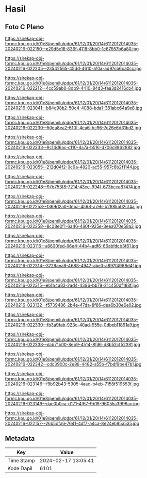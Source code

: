 # Hasil

## Foto C Plano

https://sirekap-obj-formc.kpu.go.id/01e8/pemilu/pdpr/61/12/01/20/14/6112012014035-20240216-022150--e29d5c18-836f-4118-8bb0-1c67957b6a80.jpg

https://sirekap-obj-formc.kpu.go.id/01e8/pemilu/pdpr/61/12/01/20/14/6112012014035-20240216-022205--23542565-45dd-4610-a10a-ad97cb6ca0cc.jpg

https://sirekap-obj-formc.kpu.go.id/01e8/pemilu/pdpr/61/12/01/20/14/6112012014035-20240216-022212--4cc59ab0-8db9-4410-84d3-faa3d2416cb4.jpg

https://sirekap-obj-formc.kpu.go.id/01e8/pemilu/pdpr/61/12/01/20/14/6112012014035-20240216-023041--b84c98b2-50c4-4088-bda1-381abc64a9e8.jpg

https://sirekap-obj-formc.kpu.go.id/01e8/pemilu/pdpr/61/12/01/20/14/6112012014035-20240216-022230--50ea8ea2-610f-4ea6-bc96-7c26e6d31bd2.jpg

https://sirekap-obj-formc.kpu.go.id/01e8/pemilu/pdpr/61/12/01/20/14/6112012014035-20240216-022233--9c14d6ac-c110-4a7a-b516-d706c8862882.jpg

https://sirekap-obj-formc.kpu.go.id/01e8/pemilu/pdpr/61/12/01/20/14/6112012014035-20240216-023055--212d04f2-0c9a-4820-ac55-957c6b2f1144.jpg

https://sirekap-obj-formc.kpu.go.id/01e8/pemilu/pdpr/61/12/01/20/14/6112012014035-20240216-022248--97b753f8-7214-43ce-994f-673beca87474.jpg

https://sirekap-obj-formc.kpu.go.id/01e8/pemilu/pdpr/61/12/01/20/14/6112012014035-20240216-022253--f369d2a0-0eba-4568-a7e6-b2985502c14a.jpg

https://sirekap-obj-formc.kpu.go.id/01e8/pemilu/pdpr/61/12/01/20/14/6112012014035-20240216-022258--8c08e0f1-6a46-460f-935e-3eea070e58a3.jpg

https://sirekap-obj-formc.kpu.go.id/01e8/pemilu/pdpr/61/12/01/20/14/6112012014035-20240216-023116--a6600fed-66e4-44b4-adf6-66abfdcb3f61.jpg

https://sirekap-obj-formc.kpu.go.id/01e8/pemilu/pdpr/61/12/01/20/14/6112012014035-20240216-022314--3728aea9-4688-4947-abe3-a897f4988d4f.jpg

https://sirekap-obj-formc.kpu.go.id/01e8/pemilu/pdpr/61/12/01/20/14/6112012014035-20240216-022315--eb1b4a83-2ad4-4396-bb79-21c450df188f.jpg

https://sirekap-obj-formc.kpu.go.id/01e8/pemilu/pdpr/61/12/01/20/14/6112012014035-20240216-023132--f5739486-2b4e-47da-8f86-dea6b30e6e02.jpg

https://sirekap-obj-formc.kpu.go.id/01e8/pemilu/pdpr/61/12/01/20/14/6112012014035-20240216-022330--fb3a9fab-923c-40ad-955e-0dbeb11891a9.jpg

https://sirekap-obj-formc.kpu.go.id/01e8/pemilu/pdpr/61/12/01/20/14/6112012014035-20240216-022338--dab71b00-8eb9-4514-8fd6-d8b52cf52381.jpg

https://sirekap-obj-formc.kpu.go.id/01e8/pemilu/pdpr/61/12/01/20/14/6112012014035-20240216-022342--cdc3900c-2e88-4482-a55b-f7bdf9be47b1.jpg

https://sirekap-obj-formc.kpu.go.id/01e8/pemilu/pdpr/61/12/01/20/14/6112012014035-20240216-023146--f9b92b43-5905-4aad-b4eb-7158f519553f.jpg

https://sirekap-obj-formc.kpu.go.id/01e8/pemilu/pdpr/61/12/01/20/14/6112012014035-20240216-023149--dae0b0ca-d171-4f67-9b19-96055a3998ac.jpg

https://sirekap-obj-formc.kpu.go.id/01e8/pemilu/pdpr/61/12/01/20/14/6112012014035-20240216-022157--26b5dfa6-7641-4df7-a4ca-8e24eb85a535.jpg


## Metadata

| Key        | Value               |
| ---------- | ------------------- |
| Time Stamp | 2024-02-17 13:05:41 |
| Kode Dapil | 6101                |



